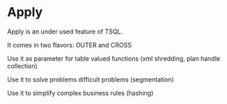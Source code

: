 # Apply

Apply is an under used feature of TSQL. 

It comes in two flavors: OUTER and CROSS

Use it as parameter for table valued functions (xml shredding, plan handle collection)

Use it to solve problems difficult problems (segmentation)

Use it to simplify complex business rules (hashing)